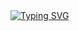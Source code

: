 <body>
  <div>
    <a href="https://git.io/typing-svg"><img src="https://readme-typing-svg.herokuapp.com?font=Caveat+Brush&size=30&pause=1000&color=000115&center=true&random=false&width=435&lines=It's+Me+MUHAMMAD+SHAKIB;AND;It's+My+REVERSE+STORE" alt="Typing SVG" /></a>
  </div>
</body>
